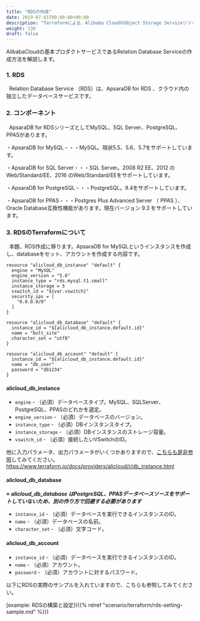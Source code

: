 ```yaml
---
title: "RDSの作成"
date: 2019-07-01T00:00:00+09:00
description: "Terraformによる、Alibaba CloudのObject Storage Serviceリソース作成方法を紹介します。"
weight: 130
draft: false
---
```

AlibabaCloudの基本プロダクトサービスであるRelation Database Serviceの作成方法を解説します。

### 1. RDS
&nbsp; Relation Database Service （RDS）は、ApsaraDB for RDS 、クラウド内の独立したデータベースサービスです。

### 2. コンポーネント
&nbsp; ApsaraDB for RDSシリーズとしてMySQL、SQL Server、PostgreSQL、PPASがあります。

・ApsaraDB for MySQL・・・MySQL。現状5.5、5.6、5.7をサポートしています。

・ApsaraDB for SQL Server・・・SQL Server。2008 R2 EE、2012 のWeb/Standard/EE、2016 のWeb/Standard/EEをサポートしています。

・ApsaraDB for PostgreSQL・・・PostgreSQL。9.4をサポートしています。

・ApsaraDB for PPAS・・・Postgres Plus Advanced Server （ PPAS ）、Oracle Database互換性機能があります。現在バージョン 9.3 をサポートしています。

### 3. RDSのTerraformについて
&nbsp; 本題、RDS作成に移ります。ApsaraDB for MySQLというインスタンスを作成し、databaseをセット、アカウントを作成する内容です。

```
resource "alicloud_db_instance" "default" {
  engine = "MySQL"
  engine_version = "5.6"
  instance_type = "rds.mysql.t1.small"
  instance_storage = 5
  vswitch_id = "${var.vswitch}"
  security_ips = [
    "0.0.0.0/0"
  ]
}

resource "alicloud_db_database" "default" {
  instance_id = "${alicloud_db_instance.default.id}"
  name = "bolt_site"
  character_set = "utf8"
}

resource "alicloud_db_account" "default" {
  instance_id = "${alicloud_db_instance.default.id}"
  name = "db_user"
  password = "db1234"
}

```

#### **alicloud_db_instance**
* `engine` - （必須）データベースタイプ。MySQL、SQLServer、PostgreSQL、PPASのどれかを選定。
* `engine_version` - （必須）データベースのバージョン。
* `instance_type` - （必須）DBインスタンスタイプ。
* `instance_storage` - （必須）DBインスタンスのストレージ容量。
* `vswitch_id` - （必須）接続したいVSwitchのID。 

他に入力パラメータ、出力パラメータがいくつかありますので、[こちらも是非参照](https://www.terraform.io/docs/providers/alicloud/r/db_instance.html)してみてください。
https://www.terraform.io/docs/providers/alicloud/r/db_instance.html


#### **alicloud_db_database**
※ ***alicloud_db_database はPostgreSQL、PPASデータベースソースをサポートしていないため、別の作り方で回避する必要があります***
* `instance_id` - （必須）データベースを実行できるインスタンスのID。
* `name` - （必須）データベースの名前。
* `character_set` - （必須）文字コード。

#### **alicloud_db_account**
* `instance_id` - （必須）データベースを実行できるインスタンスのID。
* `name` - （必須）アカウント。
* `password` - （必須）アカウントに対するパスワード。


以下にRDSの実際のサンプルを入れていますので、こちらも参照してみてください。

[example: RDSの構築と設定]({{% relref "scenario/terraform/rds-setting-sample.md" %}})
